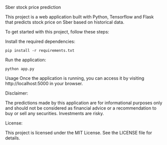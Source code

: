 Sber stock price prediction

This project is a web application built with Python, Tensorflow and Flask that predicts stock price on Sber based on historical data.

To get started with this project, follow these steps:

Install the required dependencies:
```
pip install -r requirements.txt
```
Run the application:
```
python app.py
```
Usage
Once the application is running, you can access it by visiting http://localhost:5000 in your browser.

Disclaimer:

The predictions made by this application are for informational purposes only and should not be considered as financial advice or a recommendation to buy or sell any securities. Investments are risky.

License:

This project is licensed under the MIT License. See the LICENSE file for details.
